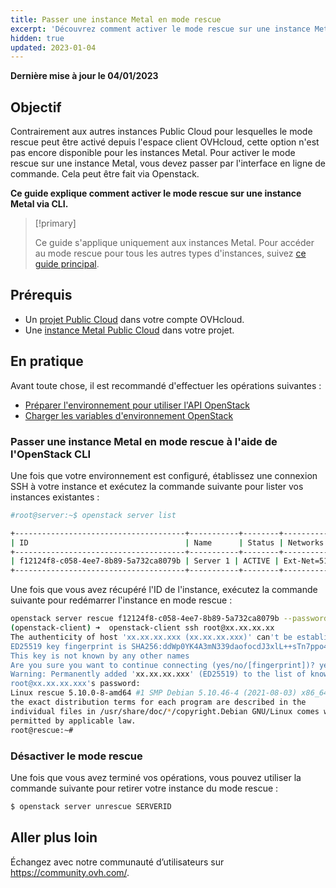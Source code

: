```yaml
---
title: Passer une instance Metal en mode rescue
excerpt: 'Découvrez comment activer le mode rescue sur une instance Metal'
hidden: true
updated: 2023-01-04
---
```


**Dernière mise à jour le 04/01/2023**

## Objectif

Contrairement aux autres instances Public Cloud pour lesquelles le mode rescue peut être activé depuis l'espace client OVHcloud, cette option n'est pas encore disponible pour les instances Metal. Pour activer le mode rescue sur une instance Metal, vous devez passer par l'interface en ligne de commande. Cela peut être fait via Openstack.

**Ce guide explique comment activer le mode rescue sur une instance Metal via CLI.**

> [!primary]
>
> Ce guide s'applique uniquement aux instances Metal. Pour accéder au mode rescue pour tous les autres types d'instances, suivez [ce guide principal](/pages/platform/public-cloud/put_an_instance_in_rescue_mode).

## Prérequis

- Un [projet Public Cloud](https://www.ovhcloud.com/fr/public-cloud/) dans votre compte OVHcloud.
- Une [instance Metal Public Cloud](/pages/platform/public-cloud/public-cloud-first-steps) dans votre projet.

## En pratique

Avant toute chose, il est recommandé d'effectuer les opérations suivantes :

- [Préparer l'environnement pour utiliser l'API OpenStack](/pages/platform/public-cloud/prepare_the_environment_for_using_the_openstack_api)
- [Charger les variables d'environnement OpenStack](/pages/platform/public-cloud/loading_openstack_environment_variables)

### Passer une instance Metal en mode rescue à l'aide de l'OpenStack CLI

Une fois que votre environnement est configuré, établissez une connexion SSH à votre instance et exécutez la commande suivante pour lister vos instances existantes :

```bash
#root@server:~$ openstack server list

+--------------------------------------+-----------+--------+--------------------------------------------------+--------------+
| ID                                   | Name      | Status | Networks                                         | Image Name   |
+--------------------------------------+-----------+--------+--------------------------------------------------+--------------+
| f12124f8-c058-4ee7-8b89-5a732ca8079b | Server 1 | ACTIVE | Ext-Net=51.xxx.xxx.xxx, 2001:41d0:xxx:xxxx::xxxx | Ubuntu 21.04 |
+--------------------------------------+-----------+--------+--------------------------------------------------+--------------+
``` 

Une fois que vous avez récupéré l'ID de l'instance, exécutez la commande suivante pour redémarrer l'instance en mode rescue :

```bash
openstack server rescue f12124f8-c058-4ee7-8b89-5a732ca8079b --password "csdsdf6dKcj5"
(openstack-client) ➜  openstack-client ssh root@xx.xx.xx.xx
The authenticity of host 'xx.xx.xx.xxx (xx.xx.xx.xxx)' can't be established.
ED25519 key fingerprint is SHA256:ddWp0YK4A3mN339daofocdJ3xlL++sTn7ppo4Lz4Ju0.
This key is not known by any other names
Are you sure you want to continue connecting (yes/no/[fingerprint])? yes
Warning: Permanently added 'xx.xx.xx.xxx' (ED25519) to the list of known hosts.
root@xx.xx.xx.xxx's password:
Linux rescue 5.10.0-8-amd64 #1 SMP Debian 5.10.46-4 (2021-08-03) x86_64The programs included with the Debian GNU/Linux system are free software;
the exact distribution terms for each program are described in the
individual files in /usr/share/doc/*/copyright.Debian GNU/Linux comes with ABSOLUTELY NO WARRANTY, to the extent
permitted by applicable law.
root@rescue:~# 
```

### Désactiver le mode rescue

Une fois que vous avez terminé vos opérations, vous pouvez utiliser la commande suivante pour retirer votre instance du mode rescue :

```bash
$ openstack server unrescue SERVERID
```

## Aller plus loin

Échangez avec notre communauté d’utilisateurs sur <https://community.ovh.com/>.
